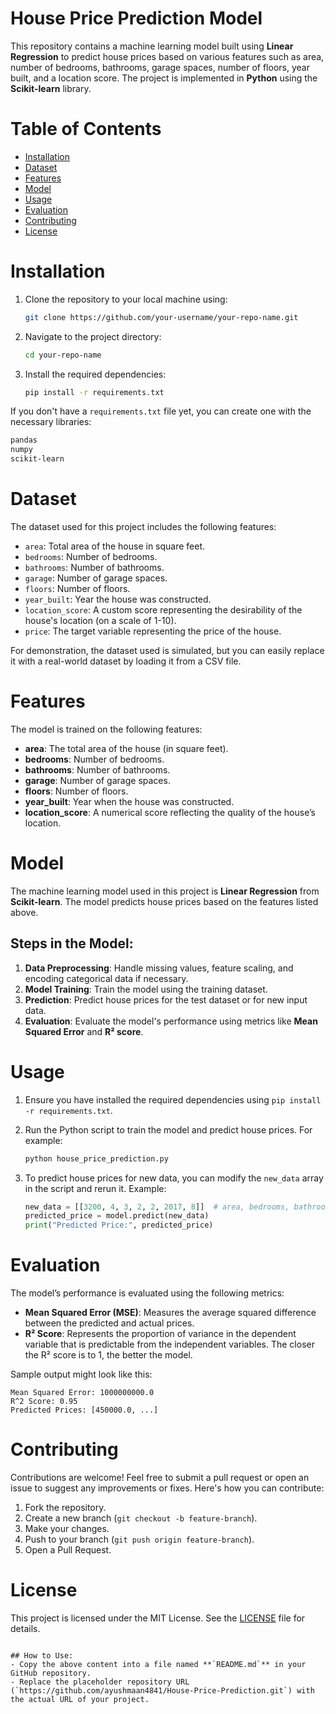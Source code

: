
# House Price Prediction Model

This repository contains a machine learning model built using **Linear Regression** to predict house prices based on various features such as area, number of bedrooms, bathrooms, garage spaces, number of floors, year built, and a location score. The project is implemented in **Python** using the **Scikit-learn** library.

# Table of Contents

- [Installation](#installation)
- [Dataset](#dataset)
- [Features](#features)
- [Model](#model)
- [Usage](#usage)
- [Evaluation](#evaluation)
- [Contributing](#contributing)
- [License](#license)

# Installation

1. Clone the repository to your local machine using:

   ```bash
   git clone https://github.com/your-username/your-repo-name.git
   ```

2. Navigate to the project directory:

   ```bash
   cd your-repo-name
   ```

3. Install the required dependencies:

   ```bash
   pip install -r requirements.txt
   ```

If you don't have a `requirements.txt` file yet, you can create one with the necessary libraries:

```bash
pandas
numpy
scikit-learn
```

# Dataset

The dataset used for this project includes the following features:

- `area`: Total area of the house in square feet.
- `bedrooms`: Number of bedrooms.
- `bathrooms`: Number of bathrooms.
- `garage`: Number of garage spaces.
- `floors`: Number of floors.
- `year_built`: Year the house was constructed.
- `location_score`: A custom score representing the desirability of the house's location (on a scale of 1-10).
- `price`: The target variable representing the price of the house.

For demonstration, the dataset used is simulated, but you can easily replace it with a real-world dataset by loading it from a CSV file.

# Features

The model is trained on the following features:

- **area**: The total area of the house (in square feet).
- **bedrooms**: Number of bedrooms.
- **bathrooms**: Number of bathrooms.
- **garage**: Number of garage spaces.
- **floors**: Number of floors.
- **year_built**: Year when the house was constructed.
- **location_score**: A numerical score reflecting the quality of the house’s location.

# Model

The machine learning model used in this project is **Linear Regression** from **Scikit-learn**. The model predicts house prices based on the features listed above.

## Steps in the Model:
1. **Data Preprocessing**: Handle missing values, feature scaling, and encoding categorical data if necessary.
2. **Model Training**: Train the model using the training dataset.
3. **Prediction**: Predict house prices for the test dataset or for new input data.
4. **Evaluation**: Evaluate the model's performance using metrics like **Mean Squared Error** and **R² score**.

# Usage

1. Ensure you have installed the required dependencies using `pip install -r requirements.txt`.

2. Run the Python script to train the model and predict house prices. For example:

   ```bash
   python house_price_prediction.py
   ```

3. To predict house prices for new data, you can modify the `new_data` array in the script and rerun it. Example:

   ```python
   new_data = [[3200, 4, 3, 2, 2, 2017, 8]]  # area, bedrooms, bathrooms, garage, floors, year_built, location_score
   predicted_price = model.predict(new_data)
   print("Predicted Price:", predicted_price)
   ```

# Evaluation

The model’s performance is evaluated using the following metrics:

- **Mean Squared Error (MSE)**: Measures the average squared difference between the predicted and actual prices.
- **R² Score**: Represents the proportion of variance in the dependent variable that is predictable from the independent variables. The closer the R² score is to 1, the better the model.

Sample output might look like this:

```
Mean Squared Error: 1000000000.0
R^2 Score: 0.95
Predicted Prices: [450000.0, ...]
```

# Contributing

Contributions are welcome! Feel free to submit a pull request or open an issue to suggest any improvements or fixes. Here's how you can contribute:

1. Fork the repository.
2. Create a new branch (`git checkout -b feature-branch`).
3. Make your changes.
4. Push to your branch (`git push origin feature-branch`).
5. Open a Pull Request.

# License

This project is licensed under the MIT License. See the [LICENSE](LICENSE) file for details.
```

## How to Use:
- Copy the above content into a file named **`README.md`** in your GitHub repository.
- Replace the placeholder repository URL (`https://github.com/ayushmaan4841/House-Price-Prediction.git`) with the actual URL of your project.
